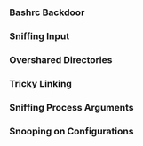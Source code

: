 ### Bashrc Backdoor

### Sniffing Input

### Overshared Directories

### Tricky Linking

### Sniffing Process Arguments

### Snooping on Configurations
